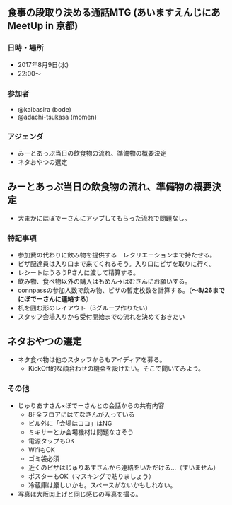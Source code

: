 ## 食事の段取り決める通話MTG (あいますえんじにあ MeetUp in 京都)
### 日時・場所
- 2017年8月9日(水)
- 22:00～

### 参加者
- @kaibasira (bode)
- @adachi-tsukasa (momen)

### アジェンダ
- みーとあっぷ当日の飲食物の流れ、準備物の概要決定
- ネタおやつの選定

## みーとあっぷ当日の飲食物の流れ、準備物の概要決定
- 大まかにはぼでーさんにアップしてもらった流れで問題なし。
### 特記事項
- 参加費の代わりに飲み物を提供する　レクリエーションまで持たせる。
- ピザ配達員は入り口まで来てくれるそう。入り口にピザを取りに行く。
- レシートはうろうPさんに渡して精算する。
- 飲み物、食べ物以外の購入はもめん→はむさんにお願いする。
- connpassの参加人数で飲み物、ピザの暫定枚数を計算する。（**〜8/26までにぼでーさんに連絡する**）
- 机を囲む形のレイアウト（3グループ作りたい）
- スタッフ会場入りから受付開始までの流れを決めておきたい

## ネタおやつの選定
- ネタ食べ物は他のスタッフからもアイディアを募る。
    - KickOff的な顔合わせの機会を設けたい。そこで聞いてみよう。

### その他
- じゅりあすさん×ぼでーさんとの会話からの共有内容
    - 8F全フロアにはてなさんが入っている
    - ビル外に「会場はココ」はNG
    - ミキサーとか会場機材は問題なさそう
    - 電源タップもOK
    - WifiもOK
    - ゴミ袋必須
    - 近くのピザはじゅりあすさんから連絡をいただける…（すいません）
    - ポスターもOK（マスキングで貼りましょう）
    - 冷蔵庫は厳しいかも。スペースがないかもしれない。
- 写真は大阪肉上げと同じ感じの写真を撮る。